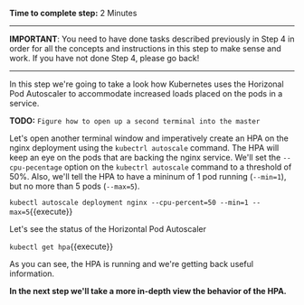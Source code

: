 **Time to complete step:** 2 Minutes

------

**IMPORTANT**: You need to have done tasks described previously in Step 4 in order for all the concepts and instructions
in this step to make sense and work. If you have not done Step 4, please go back!

------

In this step we're going to take a look how Kubernetes uses the Horizonal Pod Autoscaler to accommodate increased
loads placed on the pods in a service.

**TODO:** `Figure how to open up a second terminal into the master`

Let's open another terminal window and imperatively create an HPA on the nginx deployment using the `kubectrl autoscale`
command. The HPA will keep an eye on the pods that are backing the nginx service. We'll set the `--cpu-pecentage` option
on the `kubectrl autoscale` command to a threshold of 50%. Also, we'll tell the HPA to have a mininum of 1 pod running
(`--min=1`), but no more than 5 pods (`--max=5`).

`kubectl autoscale deployment nginx --cpu-percent=50 --min=1 --max=5`{{execute}}

Let's see the status of the Horizontal Pod Autoscaler

`kubectl get hpa`{{execute}}

As you can see, the HPA is running and we're getting back useful information.

**In the next step we'll take a more in-depth view the behavior of the HPA.**

